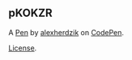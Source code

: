 pKOKZR
------


A [Pen](https://codepen.io/alexherdzik/pen/pKOKZR) by [alexherdzik](https://codepen.io/alexherdzik) on [CodePen](https://codepen.io).

[License](https://codepen.io/alexherdzik/pen/pKOKZR/license).